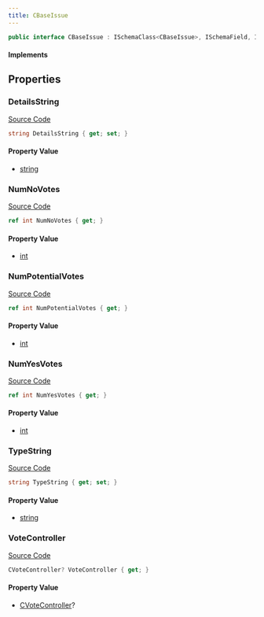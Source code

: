 ```yaml
---
title: CBaseIssue
---
```


```csharp
public interface CBaseIssue : ISchemaClass<CBaseIssue>, ISchemaField, ISchemaClass, INativeHandle
```

#### Implements

## Properties

### DetailsString

[Source Code](https://github.com/swiftly-solution/swiftlys2/blob/main/managed/src/SwiftlyS2.Generated/Schemas/Interfaces/CBaseIssue.cs#L19)

```csharp
string DetailsString { get; set; }
```

#### Property Value

- [string](https://learn.microsoft.com/dotnet/api/system.string)

### NumNoVotes

[Source Code](https://github.com/swiftly-solution/swiftlys2/blob/main/managed/src/SwiftlyS2.Generated/Schemas/Interfaces/CBaseIssue.cs#L23)

```csharp
ref int NumNoVotes { get; }
```

#### Property Value

- [int](https://learn.microsoft.com/dotnet/api/system.int32)

### NumPotentialVotes

[Source Code](https://github.com/swiftly-solution/swiftlys2/blob/main/managed/src/SwiftlyS2.Generated/Schemas/Interfaces/CBaseIssue.cs#L25)

```csharp
ref int NumPotentialVotes { get; }
```

#### Property Value

- [int](https://learn.microsoft.com/dotnet/api/system.int32)

### NumYesVotes

[Source Code](https://github.com/swiftly-solution/swiftlys2/blob/main/managed/src/SwiftlyS2.Generated/Schemas/Interfaces/CBaseIssue.cs#L21)

```csharp
ref int NumYesVotes { get; }
```

#### Property Value

- [int](https://learn.microsoft.com/dotnet/api/system.int32)

### TypeString

[Source Code](https://github.com/swiftly-solution/swiftlys2/blob/main/managed/src/SwiftlyS2.Generated/Schemas/Interfaces/CBaseIssue.cs#L17)

```csharp
string TypeString { get; set; }
```

#### Property Value

- [string](https://learn.microsoft.com/dotnet/api/system.string)

### VoteController

[Source Code](https://github.com/swiftly-solution/swiftlys2/blob/main/managed/src/SwiftlyS2.Generated/Schemas/Interfaces/CBaseIssue.cs#L27)

```csharp
CVoteController? VoteController { get; }
```

#### Property Value

- [CVoteController](/docs/api/shared/schemadefinitions/cvotecontroller)?

